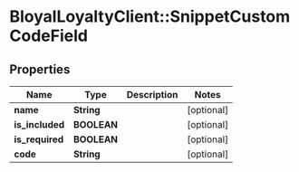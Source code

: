 # BloyalLoyaltyClient::SnippetCustomCodeField

## Properties
Name | Type | Description | Notes
------------ | ------------- | ------------- | -------------
**name** | **String** |  | [optional] 
**is_included** | **BOOLEAN** |  | [optional] 
**is_required** | **BOOLEAN** |  | [optional] 
**code** | **String** |  | [optional] 

